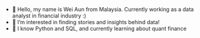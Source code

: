 - 👋 Hello, my name is Wei Aun from Malaysia. Currently working as a data analyst in financial industry :)
- 👀 I’m interested in finding stories and insights behind data! 
- 🌱 I know Python and SQL, and currently learning about quant finance


<!---
weiaun96/weiaun96 is a ✨ special ✨ repository because its `README.md` (this file) appears on your GitHub profile.
You can click the Preview link to take a look at your changes.
--->
